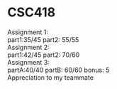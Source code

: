 # CSC418
Assignment 1: \
part1:35/45 part2: 55/55\
Assignment 2: \
part1:42/45 part2: 70/60\
Assignment 3: \
partA:40/40 partB: 60/60 bonus: 5 \
Appreciation to my teammate 

